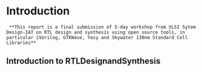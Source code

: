 # Introduction
     **This report is a final submission of 5-day workshop from VLSI Sytem Design-IAT on RTL design and synthesis using open source tools, in particular iVerilog, GTKWave, Yosy and Skywater 130nm Standard Cell Libraries** 
     
     
     
## Introduction to RTLDesignandSynthesis

